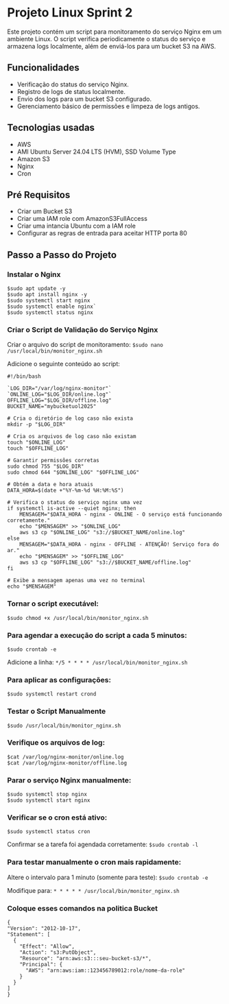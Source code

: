 # Projeto Linux Sprint 2
Este projeto contém um script para monitoramento do serviço Nginx em um ambiente Linux. O script verifica periodicamente o status do serviço e armazena logs localmente, além de enviá-los para um bucket S3 na AWS.

## Funcionalidades
- Verificação do status do serviço Nginx.
- Registro de logs de status localmente.
- Envio dos logs para um bucket S3 configurado.
- Gerenciamento básico de permissões e limpeza de logs antigos.

## Tecnologias usadas 
- AWS 
- AMI Ubuntu Server 24.04 LTS (HVM), SSD Volume Type
- Amazon S3
- Nginx
- Cron

## Pré Requisitos 
- Criar um Bucket S3
- Criar uma IAM role com AmazonS3FullAccess
- Criar uma intancia Ubuntu com a IAM role
- Configurar as regras de entrada para aceitar HTTP porta 80

## Passo a Passo do Projeto
### Instalar o Nginx
```
$sudo apt update -y
$sudo apt install nginx -y
$sudo systemctl start nginx
$sudo systemctl enable nginx`
$sudo systemctl status nginx
```
### Criar o Script de Validação do Serviço Nginx
Criar o arquivo do script de monitoramento:
`$sudo nano /usr/local/bin/monitor_nginx.sh`

Adicione o seguinte conteúdo ao script:
```
#!/bin/bash

`LOG_DIR="/var/log/nginx-monitor"`
`ONLINE_LOG="$LOG_DIR/online.log"`
OFFLINE_LOG="$LOG_DIR/offline.log"
BUCKET_NAME="mybucketuol2025"

# Cria o diretório de log caso não exista
mkdir -p "$LOG_DIR"

# Cria os arquivos de log caso não existam
touch "$ONLINE_LOG"
touch "$OFFLINE_LOG"

# Garantir permissões corretas
sudo chmod 755 "$LOG_DIR"
sudo chmod 644 "$ONLINE_LOG" "$OFFLINE_LOG"

# Obtém a data e hora atuais
DATA_HORA=$(date +"%Y-%m-%d %H:%M:%S")

# Verifica o status do serviço nginx uma vez
if systemctl is-active --quiet nginx; then
    MENSAGEM="$DATA_HORA - nginx - ONLINE - O serviço está funcionando corretamente."
    echo "$MENSAGEM" >> "$ONLINE_LOG"
    aws s3 cp "$ONLINE_LOG" "s3://$BUCKET_NAME/online.log"
else
    MENSAGEM="$DATA_HORA - nginx - OFFLINE - ATENÇÃO! Serviço fora do ar."
    echo "$MENSAGEM" >> "$OFFLINE_LOG"
    aws s3 cp "$OFFLINE_LOG" "s3://$BUCKET_NAME/offline.log"
fi

# Exibe a mensagem apenas uma vez no terminal
echo "$MENSAGEM"
```
### Tornar o script executável:
`$sudo chmod +x /usr/local/bin/monitor_nginx.sh`

### Para agendar a execução do script a cada 5 minutos:
`$sudo crontab -e`

Adicione a linha:
`*/5 * * * * /usr/local/bin/monitor_nginx.sh`

### Para aplicar as configurações:
`$sudo systemctl restart crond`

### Testar o Script Manualmente
`$sudo /usr/local/bin/monitor_nginx.sh`

### Verifique os arquivos de log:
```
$cat /var/log/nginx-monitor/online.log
$cat /var/log/nginx-monitor/offline.log
```
### Parar o serviço Nginx manualmente:
```
$sudo systemctl stop nginx
$sudo systemctl start nginx
```
### Verificar se o cron está ativo:
`$sudo systemctl status cron`

  Confirmar se a tarefa foi agendada corretamente:
 `$sudo crontab -l`

### Para testar manualmente o cron mais rapidamente:
  Altere o intervalo para 1 minuto (somente para teste):
  `$sudo crontab -e`
  
  Modifique para:
  `* * * * * /usr/local/bin/monitor_nginx.sh`
  
  ### Coloque esses comandos na politica Bucket
  ```
  {
  "Version": "2012-10-17",
  "Statement": [
    {
      "Effect": "Allow",
      "Action": "s3:PutObject",
      "Resource": "arn:aws:s3:::seu-bucket-s3/*",
      "Principal": {
        "AWS": "arn:aws:iam::123456789012:role/nome-da-role"
      }
    }
  ]
}
```




